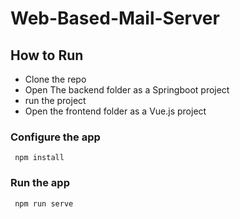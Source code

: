 # Web-Based-Mail-Server
## How to Run
  - Clone the repo
  - Open The backend folder as a Springboot project
  - run the project
  - Open the frontend folder as a Vue.js project
   ### Configure the app
     npm install
   ### Run the app
     npm run serve
